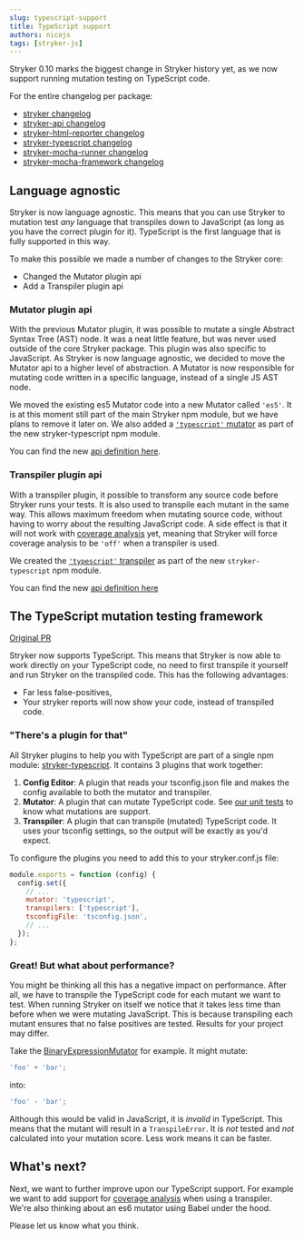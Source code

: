 ```yaml
---
slug: typescript-support
title: TypeScript support
authors: nicojs
tags: [stryker-js]
---
```


Stryker 0.10 marks the biggest change in Stryker history yet, as we now support running mutation testing on TypeScript code.

<!--truncate-->

For the entire changelog per package:

- [stryker changelog](https://github.com/stryker-mutator/stryker-js/blob/master/packages/stryker/CHANGELOG.md)
- [stryker-api changelog](https://github.com/stryker-mutator/stryker-js/blob/master/packages/stryker-api/CHANGELOG.md)
- [stryker-html-reporter changelog](https://github.com/stryker-mutator/stryker-js/blob/master/packages/stryker-html-reporter/CHANGELOG.md)
- [stryker-typescript changelog](https://github.com/stryker-mutator/stryker-js/blob/master/packages/stryker-typescript/CHANGELOG.md)
- [stryker-mocha-runner changelog](https://github.com/stryker-mutator/stryker-js/blob/master/packages/stryker-mocha-runner/CHANGELOG.md)
- [stryker-mocha-framework changelog](https://github.com/stryker-mutator/stryker-js/blob/master/packages/stryker-mocha-framework/CHANGELOG.md)

## Language agnostic

Stryker is now language agnostic. This means that you can use Stryker to mutation test _any_ language that
transpiles down to JavaScript (as long as you have the correct plugin for it). TypeScript is the first language that is
fully supported in this way.

To make this possible we made a number of changes to the Stryker core:

- Changed the Mutator plugin api
- Add a Transpiler plugin api

### Mutator plugin api

With the previous Mutator plugin, it was possible to mutate a single Abstract Syntax Tree (AST) node. It was a neat little feature,
but was never used outside of the core Stryker package. This plugin was also specific to JavaScript.
As Stryker is now language agnostic, we decided to move the Mutator api to a higher level of abstraction.
A Mutator is now responsible for mutating code written in a specific language, instead of a single JS AST node.

We moved the existing es5 Mutator code into a new Mutator called `'es5'`.
It is at this moment still part of the main Stryker npm module, but we have plans to remove it later on.
We also added a [`'typescript'` mutator](https://github.com/stryker-mutator/stryker-js/blob/master/packages/stryker-typescript/src/TypescriptMutator.ts)
as part of the new stryker-typescript npm module.

You can find the new [api definition here](https://github.com/stryker-mutator/stryker-js/blob/master/packages/stryker-api/src/mutant/Mutator.ts).

### Transpiler plugin api

With a transpiler plugin, it possible to transform any source code before Stryker runs your tests.
It is also used to transpile each mutant in the same way. This allows maximum freedom when
mutating source code, without having to worry about the resulting JavaScript code.
A side effect is that it will not work with [coverage analysis](https://github.com/stryker-mutator/stryker-js/tree/master/packages/stryker#type-of-coverage-analysis) yet,
meaning that Stryker will force coverage analysis to be `'off'` when a transpiler is used.

We created the [`'typescript'` transpiler](https://github.com/stryker-mutator/stryker-js/blob/master/packages/stryker-typescript/src/TypescriptTranspiler.ts)
as part of the new `stryker-typescript` npm module.

You can find the new [api definition here](https://github.com/stryker-mutator/stryker-js/blob/master/packages/stryker-api/src/transpile/Transpiler.ts)

## The TypeScript mutation testing framework

[Original PR](https://github.com/stryker-mutator/stryker-js/pull/376)

Stryker now supports TypeScript. This means that Stryker is now able to work
directly on your TypeScript code, no need to first transpile it yourself and run Stryker on the transpiled code.
This has the following advantages:

- Far less false-positives,
- Your stryker reports will now show your code, instead of transpiled code.

### "There's a plugin for that"

All Stryker plugins to help you with TypeScript are part of a single npm module: [stryker-typescript](https://www.npmjs.com/package/stryker-typescript).
It contains 3 plugins that work together:

1. **Config Editor**: A plugin that reads your tsconfig.json file and makes the config available to both the mutator and transpiler.
1. **Mutator**: A plugin that can mutate TypeScript code. See [our unit tests](https://github.com/stryker-mutator/stryker-js/tree/master/packages/stryker-typescript/test/unit/mutator) to know what mutations are support.
1. **Transpiler**: A plugin that can transpile (mutated) TypeScript code. It uses your tsconfig settings, so the output will be exactly as you'd expect.

To configure the plugins you need to add this to your stryker.conf.js file:

```javascript
module.exports = function (config) {
  config.set({
    // ...
    mutator: 'typescript',
    transpilers: ['typescript'],
    tsconfigFile: 'tsconfig.json',
    // ...
  });
};
```

### Great! But what about performance?

You might be thinking all this has a negative impact on performance.
After all, we have to transpile the TypeScript code for each mutant we want to test.
When running Stryker on itself we notice that it takes less time than before when we were mutating JavaScript.
This is because transpiling each mutant ensures that no false positives are tested. Results for your project may differ.

Take the [BinaryExpressionMutator](https://github.com/stryker-mutator/stryker-js/blob/master/packages/stryker-typescript/src/mutator/BinaryExpressionMutator.ts)
for example. It might mutate:

```typescript
'foo' + 'bar';
```

into:

```typescript
'foo' - 'bar';
```

Although this would be valid in JavaScript, it is _invalid_ in TypeScript.
This means that the mutant will result in a `TranspileError`. It is _not_ tested and _not_ calculated into your mutation score.
Less work means it can be faster.

## What's next?

Next, we want to further improve upon our TypeScript support. For example we want to add support
for [coverage analysis](https://github.com/stryker-mutator/stryker-js/tree/master/packages/stryker#type-of-coverage-analysis)
when using a transpiler. We're also thinking about an es6 mutator using Babel under the hood.

Please let us know what you think.
